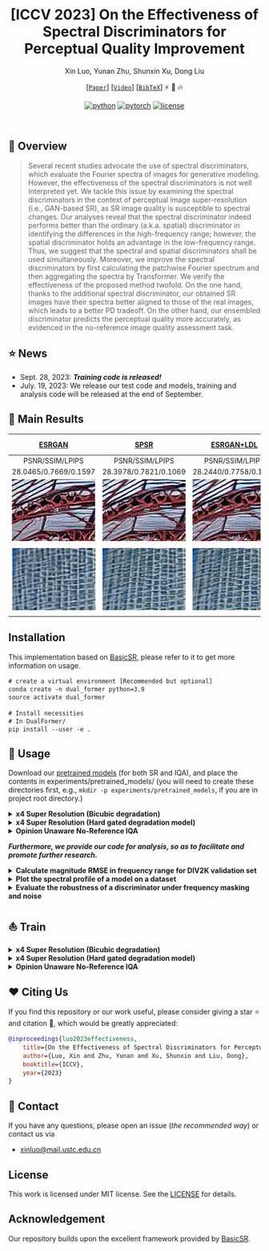 <div align="center">

# [ICCV 2023] On the Effectiveness of Spectral Discriminators for Perceptual Quality Improvement

Xin Luo, Yunan Zhu, Shunxin Xu, Dong Liu

[[`Paper`](https://arxiv.org/abs/2307.12027)] [[`Video`](https://youtu.be/q3LPOeCi6sc)] [[`BibTeX`](#heart-citing-us)] :zap: :rocket: :fire:

[![python](https://img.shields.io/badge/-Python_3.8_%7C_3.9_%7C_3.10-blue?logo=python&logoColor=white)](https://github.com/pre-commit/pre-commit)
[![pytorch](https://img.shields.io/badge/PyTorch-ee4c2c?logo=pytorch&logoColor=white)](https://pytorch.org/get-started/locally/)
[![license](https://img.shields.io/badge/License-MIT-green.svg?labelColor=gray)](#license)

</div>

<br>

## 📌 Overview

>Several recent studies advocate the use of spectral discriminators, which evaluate the Fourier spectra of images for generative modeling. However, the effectiveness of the spectral discriminators is not well interpreted yet. We tackle this issue by examining the spectral discriminators in the context of perceptual image super-resolution (i.e., GAN-based SR), as SR image quality is susceptible to spectral changes. Our analyses reveal that the spectral discriminator indeed performs better than the ordinary (a.k.a. spatial) discriminator in identifying the differences in the high-frequency range; however, the spatial discriminator holds an advantage in the low-frequency range. Thus, we suggest that the spectral and spatial discriminators shall be used simultaneously. Moreover, we improve the spectral discriminators by first calculating the patchwise Fourier spectrum and then aggregating the spectra by Transformer. We verify the effectiveness of the proposed method twofold. On the one hand, thanks to the additional spectral discriminator, our obtained SR images have their spectra better aligned to those of the real images, which leads to a better PD tradeoff. On the other hand, our ensembled discriminator predicts the perceptual quality more accurately, as evidenced in the no-reference image quality assessment task.

## :star: News
* Sept. 28, 2023: ***Training code is released!***
* July. 19, 2023: We release our test code and models, training and analysis code will be released at the end of September.
<!-- ### Highlights
* More models and configurations will be open source soon, we need some time to organise our data and code. -->

## :sunflower: Main Results
|[ESRGAN](https://arxiv.org/abs/1809.00219)|[SPSR](https://openaccess.thecvf.com/content_CVPR_2020/papers/Ma_Structure-Preserving_Super_Resolution_With_Gradient_Guidance_CVPR_2020_paper.pdf)|[ESRGAN+LDL](https://arxiv.org/abs/2203.09195)|[ESRGAN<br>+DualFormer(Ours)](https://arxiv.org/abs/2307.12027)|
|:-----:|:-----:|:-----:|:-----:|
|PSNR/SSIM/LPIPS|PSNR/SSIM/LPIPS|PSNR/SSIM/LPIPS|PSNR/SSIM/LPIPS|
|28.0465/0.7669/0.1597|28.3978/0.7821/0.1069|28.2440/0.7758/0.1133|29.3049/0.8023/0.1030|
|<img width="200" src="figures/ESRGAN_img1.png">|<img width="200" src="figures/SPSR_img1.png">|<img width="200" src="figures/SPSR_img1.png">|<img width="200" src="figures/DualFormer_img1.png">|
|<img width="200" src="figures/ESRGAN_img2.png">|<img width="200" src="figures/SPSR_img2.png">|<img width="200" src="figures/SPSR_img2.png">|<img width="200" src="figures/DualFormer_img2.png">|

## Installation
This implementation based on [BasicSR](https://github.com/xinntao/BasicSR), please refer to it to get more information on usage.

```
# create a virtual environment [Recommended but optional]
conda create -n dual_former python=3.9
source activate dual_former

# Install necessities
# In DualFormer/
pip install --user -e .
```

## :rocket: Usage
Download our [pretrained models](https://drive.google.com/drive/folders/1iGS32Qux9mr4SJt2Zb7XTv4Xq6zLEy6I?usp=drive_link) (for both SR and IQA), and place the contents in experiments/pretrained_models/ (you will need to create these directories first, e.g., `mkdir -p experiments/pretrained_models`, if you are in project root directory.)

<details>
<summary><b>x4 Super Resolution (Bicubic degradation)</b></summary>

* Download the [DIV2K](https://data.vision.ee.ethz.ch/cvl/DIV2K/), [BSD100 and Urban100](https://cv.snu.ac.kr/research/EDSR/benchmark.tar), test datasets, and place them in datasets/.
* Evaluate models.
  ```shell
  python basicsr/test.py -opt options/test/test_esrgan_x4_dual_former.yml
  ```

</details>

<details>
<summary><b>x4 Super Resolution (Hard gated degradation model)</b></summary>

* Download the test dataset from [here](), place it in datasets/.
* [Optional] You may also generate the test dataset yourself using the provided method (*note that the resulting dataset may differ slightly from what was used in the paper due to randomness in the degradation synthesis process*):
  ```shell
  python scripts/generate_hgd_dataset.py \
  --input datasets/DIV2K/DIV2K_valid_HR \
  --hr_folder datasets/DIV2K/HGD/HR/X4 \
  --lr_folder datasets/DIV2K/HGD/LR/X4 \
  --scale 4
  ```
* Evaluate models.
  ```shell
  # ESRGAN version
  python basicsr/test.py -opt options/test/test_esrgan_x4_hgd_dual_former.yml
  # BebyGAN version
  python basicsr/test.py -opt options/test/test_bebygan_x4_hgd_dual_former.yml
  ```

</details>

<details>
<summary><b>Opinion Unaware No-Reference IQA</b></summary>

<!-- * Use our pretrained model or train it by yourself. You need prepare DF2K+OST dataset under the [guideline](https://github.com/xinntao/Real-ESRGAN/blob/master/docs/Training.md#dataset-preparation).
  ```shell
  bash scripts/train/srgan/train_realesrgan_x4_sgd_wgan_unet_psm-m.sh # ESRGAN + U-Net + PSM-M under Simple Gated Degradation model, it uses 2 GPUs.
  bash scripts/train/srgan/train_realesrgan_x4_sgd_wgan_vgg_psm-m.sh
  ``` -->
* Download the IQA datasets [KonIQ-10k](http://database.mmsp-kn.de/koniq-10k-database.html), [LIVE-itW](https://live.ece.utexas.edu/research/ChallengeDB/index.html), [PIPAL](https://www.jasongt.com/projectpages/pipal.html), and place them in dataset/.
* Start testing.
  ```shell
  bash scripts/test/test_iqa_vgg_specformer.sh
  bash scripts/test/test_iqa_dual_former.sh
  ```

</details>
<!--   
### Test datasets and pretrained models
Download our datasets and models from [there](https://zenodo.org/record/7604356#.Y93SSezP3P8), `unzip` these .zip and put files in experiments/pretrained_models/ (you need create these directories at first, e.g., `mkdir -p experiments/pretrained_models/` if you are in project root directory.)

<!-- Use our pretrained model or train it by yourself.

You need prepare DF2K+OST dataset first under the [guideline](https://github.com/xinntao/Real-ESRGAN/blob/master/docs/Training.md#dataset-preparation).
  ```shell
  # [Optional] train PSNR-oriented model. You could use our pretrained PSNR-oriented model.
  bash scripts/train/esrgan/train_esrnet_x4_hgd.sh
  bash scripts/train/esrgan/train_esrgan_x4_hgd_psm-t.sh # ESRGAN + PSM-T under Hard Gated Degradation model, it require 4 GPUs.
  ```
* To evaluate models trained with Hard Gated Degradation model, you have to download corresponding test sets. Datasets are generated using Hard Gated Degradation model with following command:
  ```shell
  # It generates lr images contain hard gated degradation for DIV2K valid set, BSD100, Urban 100 (note that this would not exactly same as our used, since we have not set random seed before).
  bash scripts/generate_hgd_dataset.sh
  ```
* Test it
  ```shell
  python basicsr/test.py -opt options/test/ESRGAN/test_esrgan_x4_hgd_psm-t.yml # modify config properly
  ```

### NR-IQA
* Use our pretrained model or train it by yourself. You need prepare DF2K+OST dataset under the [guideline](https://github.com/xinntao/Real-ESRGAN/blob/master/docs/Training.md#dataset-preparation).
  ```shell
  bash scripts/train/srgan/train_realesrgan_x4_sgd_wgan_unet_psm-m.sh # ESRGAN + U-Net + PSM-M under Simple Gated Degradation model, it uses 2 GPUs.
  bash scripts/train/srgan/train_realesrgan_x4_sgd_wgan_vgg_psm-m.sh
  ```
* Download IQA datasets [KonIQ-10k](http://database.mmsp-kn.de/koniq-10k-database.html), [LIVE-itW](https://live.ece.utexas.edu/research/ChallengeDB/index.html), [PIPAL](https://www.jasongt.com/projectpages/pipal.html) and [guider](https://github.com/YunanZhu/RecycleD/tree/main/datasets) files for testing, guider files should be put into datasets/IQA_guider/
* Test a trained (on SR) discriminator for NR-IQA.
  ```shell
  bash scripts/test/test_iqa_PIPAL_unet_PSM-M.sh
  bash scripts/test/test_iqa_PIPAL_unet_PSM-T.sh
  bash scripts/test/test_iqa_PIPAL_vgg_PSM-M.sh
  bash scripts/test/test_iqa_PIPAL_vgg_PSM-T.sh

  # see scripts/test/ for more scripts.
  ``` -->

<!-- <details>
<summary><b>Analyses</b></summary> -->

***Furthermore, we provide our code for analysis, so as to facilitate and promote further research.***

<details>
<summary><b>Calculate magnitude RMSE in frequency range for DIV2K validation set</b></summary>

  1. Download [DIV2K](https://data.vision.ee.ethz.ch/cvl/DIV2K/) dataset and place it (or using `ln -s` in linux to make a soft link) under datasets/.
  2. Download officially pretrained [Real-ESRNet](https://github.com/xinntao/Real-ESRGAN/releases/download/v0.1.1/RealESRNet_x4plus.pth)/[Real-ESRGAN](https://github.com/xinntao/Real-ESRGAN/releases/download/v0.1.0/RealESRGAN_x4plus.pth) models, place them in experiments/pretrained_models.
  3. Execute the code below to reproduce Tab.1 in our paper. Three ranges are $[0, \frac{3}{10}),[\frac{3}{10}\frac{8}{10})$, and $[\frac{8}{10},1]$ respectively, corresponding roughly to the divisions in Fig. 1a of the paper.
  
  ```shell
  # For Real-ESRNet
  python scripts/estimate_difference_in_frequency_range.py --model_path experiments/pretrained_models/RealESRNet_x4plus.pth

  # For Real-ESRGAN
  python scripts/estimate_difference_in_frequency_range.py --model_path experiments/pretrained_models/RealESRGAN_x4plus.pth # The resultant numbers may slightly differ from those in Tab.1 of our paper, as we utilized our own reproduced model in the paper
  
  # Test other dataset
  python scripts/estimate_difference_in_frequency_range.py --dataset_opt other_dataset.yml # Please ref to options/DIV2K_valid.yml see how to make a proper dataset configuration
  ```

</details>

<details>
<summary><b>Plot the spectral profile of a model on a dataset</b></summary>

  1. [Optional] Generate datasets (It is required in following example)
  ```shell
  # Generate LR images for DIV2K validation set utilizing Second-order degradation model (note that the resulting dataset would not exactly same as we used, since random seed was not set beforehand).
  bash scripts/generate_realesrgan_dataset.sh # modify the file to change the path
  ```
  2. Estimate statistics
  ```shell
  # Estimate statistics of HR images
  python scripts/estimate_spectral_statistics.py --input datasets/DIV2K/RealESRGAN/HR/X4 --experiment_name spectral_analysis_G_DIV2K_train_HR_patch_size_256 --mode 1 --patch_size 64

  # Estimate statistics of Real-ESRNet's outputs
  python scripts/estimate_spectral_statistics.py --input datasets/DIV2K/RealESRGAN/LR/X4 --experiment_name spectral_analysis_G_realesrnet_DIV2K_x4_patch_size_256 --mode 0 --model_path experiments/pretrained_models/RealESRNet_x4plus.pth --patch_size 64
  
  # Estimate statistics of Real-ESRGAN's outputs
  python scripts/estimate_spectral_statistics.py --input datasets/DIV2K/RealESRGAN/LR/X4 --experiment_name spectral_analysis_G_realesrgan_DIV2K_x4_patch_size_256 --mode 0 --model_path experiments/pretrained_models/RealESRGAN_x4plus.pth --patch_size 64
  ```
  3. Plot the spectral profile
  ```shell
  # modify the file for your needs
  python scripts/plot_spectral_profile.py
  ```

</details>

<details>
<summary><b>Evaluate the robustness of a discriminator under frequency masking and noise</b></summary>
<!-- 
  ```shell
  bash scripts/robustness_analysis.sh
  ``` -->

</details>

## :boat: Train
<details>
<summary><b>x4 Super Resolution (Bicubic degradation)</b></summary>

1. Prepare DF2K dataset under the [guideline](https://github.com/xinntao/Real-ESRGAN/blob/master/docs/Training.md#dataset-preparation) (just ignore OST part), and organize data according to `datasets` item in `options/train/train_esrgan_x4_dual_former.yml`.

2. Download pretrained [ESRNet](https://drive.google.com/file/d/1swaV5iBMFfg-DL6ZyiARztbhutDCWXMM/view?usp=drive_link), and place it in experiments/pretrained_models/.

3. Start your training.
```shell
python basicsr/train.py --auto_resume -opt options/train/train_esrgan_x4_dual_former.yml
```

4. Test results.
```shell
# Modify pretrain_network_g to your model path
python basicsr/test.py -opt options/test/test_esrgan_x4_dual_former.yml
```

</details>

<details>
<summary><b>x4 Super Resolution (Hard gated degradation model)</b></summary>

1. Prepare DF2K+OST dataset under the [guideline](https://github.com/xinntao/Real-ESRGAN/blob/master/docs/Training.md#dataset-preparation),  and organize data according to `datasets` item in `options/train/train_esrgan_x4_hgd_dual_former.yml`.

2. [Optional] Train PSNR-oriented model. *By default, step 3 will use our pretrained PSNR-oriented model, you could modify option file to use yours.*
```shell
CUDA_VISIBLE_DEVICES=0,1,2,3 \
scripts/dist_train_autoresume.sh 4 options/train/train_esrnet_x4_hgd.yml # it require 4 GPUs.
```

3. Start your training.
```shell
CUDA_VISIBLE_DEVICES=0,1,2,3 \
scripts/dist_train_autoresume.sh 4 options/train/train_esrgan_x4_hgd_dual_former.yml # it require 4 GPUs.
```

4. Test results.
```shell
# Modify pretrain_network_g to your model path
python basicsr/test.py -opt options/test/test_esrgan_x4_hgd_dual_former.yml
```
</details>

<details>
<summary><b>Opinion Unaware No-Reference IQA</b></summary>

1. Prepare DF2K+OST dataset under the [guideline](https://github.com/xinntao/Real-ESRGAN/blob/master/docs/Training.md#dataset-preparation), organize data according to `datasets` item in `options/train/train_esrgan_x4_sgd_dual_former.yml`.

2. [Optional] Train PSNR-oriented model. *By default, step 3 will use our pretrained PSNR-oriented model, you could modify option file to use yours.*
```shell
CUDA_VISIBLE_DEVICES=0,1 \
scripts/dist_train_autoresume.sh 2 python basicsr/train.py --auto_resume -opt options/train/train_esrnet_x4_sgd.yml # it require 2 GPUs.
```

3. Start your training.
```shell
CUDA_VISIBLE_DEVICES=0,1 \
scripts/dist_train_autoresume.sh 2 options/train/train_esrgan_x4_sgd_vgg_specformer.yml # it require 2 GPUs.

CUDA_VISIBLE_DEVICES=0,1 \
scripts/dist_train_autoresume.sh 2 options/train/train_esrgan_x4_sgd_dual_former.yml # it require 2 GPUs.
```

4. Test results.
```shell
# You should modify these two scripts accordingly, name, path etc...
bash scripts/test/test_iqa_vgg_specformer.sh
bash scripts/test/test_iqa_dual_former.sh
```

</details>

## :heart: Citing Us
If you find this repository or our work useful, please consider giving a star :star: and citation :t-rex:, which would be greatly appreciated:

```bibtex
@inproceedings{luo2023effectiveness,
	title={On the Effectiveness of Spectral Discriminators for Perceptual Quality Improvement},
	author={Luo, Xin and Zhu, Yunan and Xu, Shunxin and Liu, Dong},
	booktitle={ICCV},
	year={2023}
}
```

## :email: Contact
If you have any questions, please open an issue (*the recommended way*) or contact us via 
- xinluo@mail.ustc.edu.cn

## License
This work is licensed under MIT license. See the [LICENSE](https://github.com/Luciennnnnnn/DualFormer/blob/main/LICENSE) for details.

## Acknowledgement
Our repository builds upon the excellent framework provided by [BasicSR](https://github.com/XPixelGroup/BasicSR).